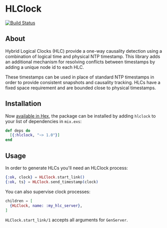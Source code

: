 # HLClock

[![Build Status](https://travis-ci.org/toniqsystems/hlclock.svg?branch=master)](https://travis-ci.org/toniqsystems/hlclock)

## About

Hybrid Logical Clocks (HLC) provide a one-way causality detection using a
combination of logical time and physical NTP timestamp. This library adds an
additional mechanism for resolving conflicts between timestamps by adding a
unique node id to each HLC.

These timestamps can be used in place of standard NTP timestamps in order to
provide consistent snapshots and causality tracking. HLCs have a fixed space
requirement and are bounded close to physical timestamps.

## Installation

Now [available in Hex](https://hex.pm/docs/publish), the package can be installed
by adding `hlclock` to your list of dependencies in `mix.exs`:

```elixir
def deps do
  [{:hlclock, "~> 1.0"}]
end
```

## Usage

In order to generate HLCs you'll need an HLClock process:

```elixir
{:ok, clock} = HLClock.start_link()
{:ok, ts} = HLClock.send_timestamp(clock)
```

You can also supervise clock processes:

```elixir
children = [
  {HLClock, name: :my_hlc_server},
]
```

`HLClock.start_link/1` accepts all arguments for `GenServer`.
